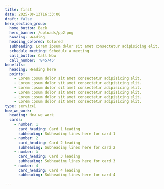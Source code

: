```yaml
---
title: first
date: 2025-09-13T16:33:00
draft: false
hero_section_group:
  home_button: Back
  hero_banner: /uploads/pp2.png
  heading: Heading
  heading_colored: Colored
  subheading: Lorem ipsum dolor sit amet consectetur adipisicing elit. Voluptatibus nihil ducimus placeat laboriosam aspernatur temporibus autem nesciunt sint molestiae qui!
  schedule_meeting: Schedule a meeting
  call_button: Call Now
  call_number: '845745'
benefits:
  heading: Heading here
  points:
    - Lorem ipsum dolor sit amet consectetur adipisicing elit.
    - Lorem ipsum dolor sit amet consectetur adipisicing elit.
    - Lorem ipsum dolor sit amet consectetur adipisicing elit.
    - Lorem ipsum dolor sit amet consectetur adipisicing elit.
    - Lorem ipsum dolor sit amet consectetur adipisicing elit.
    - Lorem ipsum dolor sit amet consectetur adipisicing elit.
type: service1
how_we_work:
  heading: How we work
  cards:
    - number: 1
      card_heading: Card 1 heading
      subheading: Subheading lines here for card 1
    - number: 2
      card_heading: Card 2 heading
      subheading: Subheading lines here for card 2
    - number: 3
      card_heading: Card 3 heading
      subheading: Subheading lines here for card 3
    - number: 4
      card_heading: Card 4 heading
      subheading: Subheading lines here for card 4

---
```



